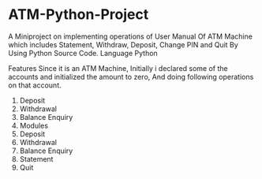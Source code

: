 # ATM-Python-Project
A Miniproject on implementing operations of User Manual Of ATM Machine which includes Statement, Withdraw, Deposit, Change PIN and Quit By Using Python Source Code.
Language
Python

Features
Since it is an ATM Machine, Initially i declared some of the accounts and initialized the amount to zero, And doing following operations on that account.

1. Deposit
2. Withdrawal
3. Balance Enquiry
4. Modules
5. Deposit
6. Withdrawal
7. Balance Enquiry
8. Statement
9. Quit
